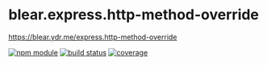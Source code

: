 # blear.express.http-method-override

<https://blear.ydr.me/express.http-method-override>

[![npm module][npm-img]][npm-url]
[![build status][travis-img]][travis-url]
[![coverage][coveralls-img]][coveralls-url]

[travis-img]: https://img.shields.io/travis/blearjs/blear.express.http-method-override/master.svg?style=flat-square
[travis-url]: https://travis-ci.org/blearjs/blear.express.http-method-override

[npm-img]: https://img.shields.io/npm/v/blear.express.http-method-override.svg?style=flat-square
[npm-url]: https://www.npmjs.com/package/blear.express.http-method-override

[coveralls-img]: https://img.shields.io/coveralls/blearjs/blear.express.http-method-override/master.svg?style=flat-square
[coveralls-url]: https://coveralls.io/github/blearjs/blear.express.http-method-override?branch=master

